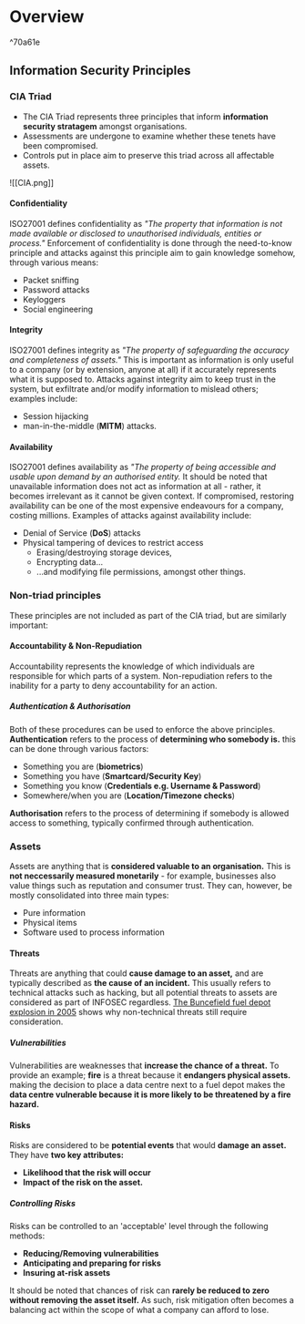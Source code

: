 # Overview

^70a61e

## Information Security Principles

### CIA Triad
- The CIA Triad represents three principles that inform **information security stratagem** amongst organisations. 
- Assessments are undergone to examine whether these tenets have been compromised.
- Controls put in place aim to preserve this triad across all affectable assets.

![[CIA.png]]

#### Confidentiality

ISO27001 defines confidentiality as *"The property that information is not made available or disclosed to unauthorised individuals, entities or process."* Enforcement of confidentiality is done through the need-to-know principle and attacks against this principle aim to gain knowledge somehow, through various means:

- Packet sniffing
- Password attacks
- Keyloggers
- Social engineering

#### Integrity

ISO27001 defines integrity as *"The property of safeguarding the accuracy and completeness of assets."* This is important as information is only useful to a company (or by extension, anyone at all) if it accurately represents what it is supposed to. Attacks against integrity aim to keep trust in the system, but exfiltrate and/or modify information to mislead others; examples include:

- Session hijacking
- man-in-the-middle (**MITM**) attacks.

#### Availability
ISO27001 defines availability as *"The property of being accessible and usable upon demand by an authorised entity.* It should be noted that unavailable information does not act as information at all - rather, it becomes irrelevant as it cannot be given context. If compromised, restoring availability can be one of the most expensive endeavours for a company, costing millions. Examples of attacks against availability include:

- Denial of Service (**DoS**) attacks
- Physical tampering of devices to restrict access
	- Erasing/destroying storage devices,
	- Encrypting data...
	- ...and modifying file permissions, amongst other things.

### Non-triad principles

These principles are not included as part of the CIA triad, but are similarly important:

#### Accountability & Non-Repudiation

Accountability represents the knowledge of which individuals are responsible for which parts of a system. Non-repudiation refers to the inability for a party to deny accountability for an action.

##### Authentication & Authorisation

Both of these procedures can be used to enforce the above principles. **Authentication** refers to the process of **determining who somebody is.** this can be done through various factors:

- Something you are (**biometrics**)
- Something you have (**Smartcard/Security Key**)
- Something you know (**Credentials e.g. Username & Password**)
- Somewhere/when you are (**Location/Timezone checks**)

**Authorisation** refers to the process of determining if somebody is allowed access to something, typically confirmed through authentication.

### Assets

Assets are anything that is **considered valuable to an organisation.** This is **not neccessarily measured monetarily** - for example, businesses also value things such as reputation and consumer trust. They can, however, be mostly consolidated into three main types:

- Pure information
- Physical items
- Software used to process information

#### Threats

Threats are anything that could **cause damage to an asset,** and are typically described as **the cause of an incident.** This usually refers to technical attacks such as hacking, but all potential threats to assets are considered as part of INFOSEC regardless. [The Buncefield fuel depot explosion in  2005](https://en.wikipedia.org/wiki/Buncefield_fire) shows why non-technical threats still require consideration.

##### Vulnerabilities

Vulnerabilities are weaknesses that **increase the chance of a threat.** To provide an example; **fire** is a threat because it **endangers physical assets.** making the decision to place a data centre next to a fuel depot makes the **data centre vulnerable because it is more likely to be threatened by a fire hazard.**

#### Risks
Risks are considered to be **potential events** that would **damage an asset.** They have **two key attributes:**
- **Likelihood that the risk will occur**
- **Impact of the risk on the asset.**

##### Controlling Risks
Risks can be controlled to an 'acceptable' level through the following methods:
- **Reducing/Removing vulnerabilities**
- **Anticipating and preparing for risks**
- **Insuring at-risk assets**

It should be noted that chances of risk can **rarely be reduced to zero without removing the asset itself.** As such, risk mitigation often becomes a balancing act within the scope of what a company can afford to lose.